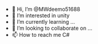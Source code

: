 - 👋 Hi, I’m @MWdeemo51688
- 👀 I’m interested in unity
- 🌱 I’m currently learning ...
- 💞️ I’m looking to collaborate on ...
- 📫 How to reach me C#

<!---
MWdeemo51688/MWdeemo51688 is a ✨ special ✨ repository because its `README.md` (this file) appears on your GitHub profile.
You can click the Preview link to take a look at your changes.
--->
